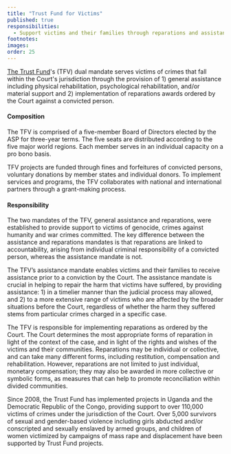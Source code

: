 ```yaml
---
title: "Trust Fund for Victims"
published: true
responsibilities:
  - Support victims and their families through reparations and assistance.
footnotes:
images:
order: 25
---
```


[The Trust Fund](http://www.icc-cpi.int/en_menus/icc/structure%20of%20the%20court/defence/Pages/defence.aspx)'s (TFV) dual mandate serves victims of crimes that fall within the Court's jurisdiction through the provision of 1) general assistance including physical rehabilitation, psychological rehabilitation, and/or material support and 2) implementation of reparations awards ordered by the Court against a convicted person.

#### Composition

The TFV is comprised of a five-member Board of Directors elected by the ASP for three-year terms. The five seats are distributed according to the five major world regions. Each member serves in an individual capacity on a pro bono basis.

TFV projects are funded through fines and forfeitures of convicted persons, voluntary donations by member states and individual donors. To implement services and programs, the TFV collaborates with national and international partners through a grant-making process.

#### Responsibility

The two mandates of the TFV, general assistance and reparations, were established to provide support to victims of genocide, crimes against humanity and war crimes committed. The key difference between the assistance and reparations mandates is that reparations are linked to accountability, arising from individual criminal responsibility of a convicted person, whereas the assistance mandate is not.

The TFV’s assistance mandate enables victims and their families to receive assistance prior to a conviction by the Court. The assistance mandate is crucial in helping to repair the harm that victims have suffered, by providing assistance: 1) in a timelier manner than the judicial process may allowed, and 2) to a more extensive range of victims who are affected by the broader situations before the Court, regardless of whether the harm they suffered stems from particular crimes charged in a specific case.<span class="redactor-invisible-space"></span>

The TFV is responsible for implementing reparations as ordered by the Court. The Court determines the most appropriate forms of reparation in light of the context of the case, and in light of the rights and wishes of the victims and their communities. Reparations may be individual or collective, and can take many different forms, including restitution, compensation and rehabilitation. However, reparations are not limited to just individual, monetary compensation; they may also be awarded in more collective or symbolic forms, as measures that can help to promote reconciliation within divided communities.<span class="redactor-invisible-space"></span>

Since 2008, the Trust Fund has implemented projects in Uganda and the Democratic Republic of the Congo, providing support to over 110,000 victims of crimes under the jurisdiction of the Court. Over 5,000 survivors of sexual and gender-based violence including girls abducted and/or conscripted and sexually enslaved by armed groups, and children of women victimized by campaigns of mass rape and displacement have been supported by Trust Fund projects.
